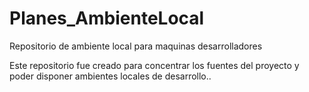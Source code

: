 # Planes_AmbienteLocal
Repositorio de ambiente local para maquinas desarrolladores

Este repositorio fue creado para concentrar los fuentes del proyecto y poder disponer ambientes locales de desarrollo..


